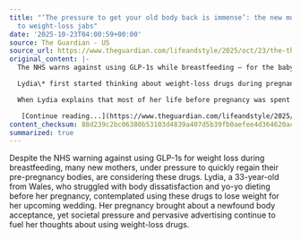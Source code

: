 ```yaml
---
title: "‘The pressure to get your old body back is immense’: the new mothers driven
  to weight-loss jabs"
date: '2025-10-23T04:00:59+00:00'
source: The Guardian - US
source_url: https://www.theguardian.com/lifeandstyle/2025/oct/23/the-thought-of-not-being-thin-for-my-wedding-makes-me-want-to-die-the-new-mothers-driven-to-weight-loss-jabs
original_content: |-
  The NHS warns against using GLP-1s while breastfeeding – for the baby’s sake as well as the mother’s. But how much does that count when they’re so readily available and there’s so much pressure to ‘bounce back’?

  Lydia\* first started thinking about weight-loss drugs during pregnancy. “Everyone was talking about them and the advertisements were everywhere,” she says, as her baby son naps upstairs. “I remember thinking: ‘That’s how I’ll lose weight for my wedding next year.’”

  When Lydia explains that most of her life before pregnancy was spent in a welter of yo-yo dieting and body dissatisfaction, I say to her that I think most of us can relate. Her pregnancy, however, brought a level of body acceptance and contentment that the 33-year-old from Wales had never had before.

   [Continue reading...](https://www.theguardian.com/lifeandstyle/2025/oct/23/the-thought-of-not-being-thin-for-my-wedding-makes-me-want-to-die-the-new-mothers-driven-to-weight-loss-jabs)
content_checksum: 88d239c2bc06380b53103d4839a407d5b39fb0aefee4d364620ac906ac059363
summarized: true
---
```


Despite the NHS warning against using GLP-1s for weight loss during breastfeeding, many new mothers, under pressure to quickly regain their pre-pregnancy bodies, are considering these drugs. Lydia, a 33-year-old from Wales, who struggled with body dissatisfaction and yo-yo dieting before her pregnancy, contemplated using these drugs to lose weight for her upcoming wedding. Her pregnancy brought about a newfound body acceptance, yet societal pressure and pervasive advertising continue to fuel her thoughts about using weight-loss drugs.